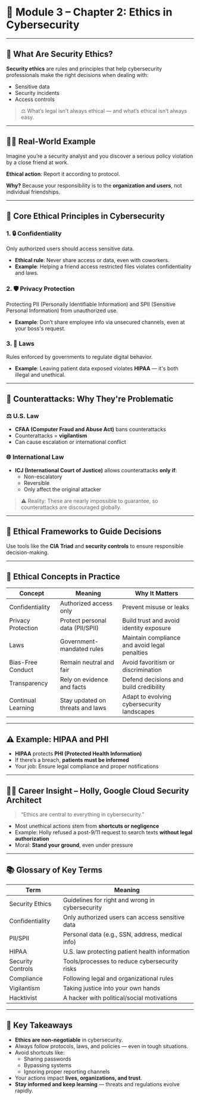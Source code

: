 # 🧭 Module 3 – Chapter 2: Ethics in Cybersecurity

---

## 🔐 What Are Security Ethics?
**Security ethics** are rules and principles that help cybersecurity professionals make the right decisions when dealing with:

- Sensitive data
- Security incidents
- Access controls

> ⚖️ What’s legal isn’t always ethical — and what’s ethical isn’t always easy.

---

## 🧑‍💻 Real-World Example
Imagine you’re a security analyst and you discover a serious policy violation by a close friend at work.

**Ethical action**: Report it according to protocol.

**Why?** Because your responsibility is to the **organization and users**, not individual friendships.

---

## 🧱 Core Ethical Principles in Cybersecurity

### 1. 🔒 Confidentiality
Only authorized users should access sensitive data.

- **Ethical rule**: Never share access or data, even with coworkers.
- **Example**: Helping a friend access restricted files violates confidentiality and laws.

### 2. 🛡️ Privacy Protection
Protecting PII (Personally Identifiable Information) and SPII (Sensitive Personal Information) from unauthorized use.

- **Example**: Don’t share employee info via unsecured channels, even at your boss's request.

### 3. 📜 Laws
Rules enforced by governments to regulate digital behavior.

- **Example**: Leaving patient data exposed violates **HIPAA** — it's both illegal and unethical.

---

## 🚫 Counterattacks: Why They're Problematic

### ⚖️ U.S. Law
- **CFAA (Computer Fraud and Abuse Act)** bans counterattacks
- Counterattacks = **vigilantism**
- Can cause escalation or international conflict

### 🌐 International Law
- **ICJ (International Court of Justice)** allows counterattacks **only if**:
  - Non-escalatory
  - Reversible
  - Only affect the original attacker

> ⚠️ Reality: These are nearly impossible to guarantee, so counterattacks are discouraged globally.

---

## 🧠 Ethical Frameworks to Guide Decisions
Use tools like the **CIA Triad** and **security controls** to ensure responsible decision-making.

---

## 📌 Ethical Concepts in Practice

| Concept             | Meaning                               | Why It Matters                                   |
|---------------------|----------------------------------------|--------------------------------------------------|
| Confidentiality      | Authorized access only                 | Prevent misuse or leaks                          |
| Privacy Protection   | Protect personal data (PII/SPII)       | Build trust and avoid identity exposure          |
| Laws                 | Government-mandated rules              | Maintain compliance and avoid legal penalties    |
| Bias-Free Conduct    | Remain neutral and fair                | Avoid favoritism or discrimination               |
| Transparency         | Rely on evidence and facts             | Defend decisions and build credibility           |
| Continual Learning   | Stay updated on threats and laws       | Adapt to evolving cybersecurity landscapes       |

---

## ⚠️ Example: HIPAA and PHI
- **HIPAA** protects **PHI (Protected Health Information)**
- If there’s a breach, **patients must be informed**
- Your job: Ensure legal compliance and proper notifications

---

## 🧑‍🏫 Career Insight – Holly, Google Cloud Security Architect

> “Ethics are central to everything in cybersecurity.”

- Most unethical actions stem from **shortcuts or negligence**
- Example: Holly refused a post-9/11 request to search texts **without legal authorization**
- Moral: **Stand your ground**, even under pressure

---

## 📚 Glossary of Key Terms

| Term              | Meaning                                                        |
|------------------|----------------------------------------------------------------|
| Security Ethics   | Guidelines for right and wrong in cybersecurity                |
| Confidentiality   | Only authorized users can access sensitive data                |
| PII/SPII          | Personal data (e.g., SSN, address, medical info)               |
| HIPAA             | U.S. law protecting patient health information                 |
| Security Controls | Tools/processes to reduce cybersecurity risks                 |
| Compliance        | Following legal and organizational rules                       |
| Vigilantism       | Taking justice into your own hands                             |
| Hacktivist        | A hacker with political/social motivations                     |

---

## 📝 Key Takeaways
- **Ethics are non-negotiable** in cybersecurity.
- Always follow protocols, laws, and policies — even in tough situations.
- Avoid shortcuts like:
  - Sharing passwords
  - Bypassing systems
  - Ignoring proper reporting channels
- Your actions impact **lives, organizations, and trust**.
- **Stay informed and keep learning** — threats and regulations evolve rapidly.

